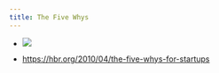 ```yaml
---
title: The Five Whys
---
```


- ![](https://firebasestorage.googleapis.com/v0/b/firescript-577a2.appspot.com/o/imgs%2Fapp%2FReligion%2FjjoNNebfO0.png?alt=media&token=c2efaea9-2787-4881-889d-fdfea15c2a3e)

- https://hbr.org/2010/04/the-five-whys-for-startups

